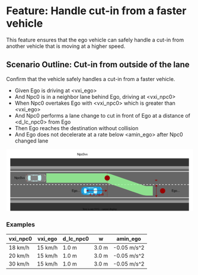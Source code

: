 # Feature: Handle cut-in from a faster vehicle

This feature ensures that the ego vehicle can safely handle a cut-in from another vehicle that is moving at a higher speed.

## Scenario Outline: Cut-in from outside of the lane

Confirm that the vehicle safely handles a cut-in from a faster vehicle.

* Given Ego is driving at <vxi_ego>
* And Npc0 is in a neighbor lane behind Ego, driving at <vxi_npc0>
* When Npc0 overtakes Ego with <vxi_npc0> which is greater than <vxi_ego>
* And Npc0 performs a lane change to cut in front of Ego at a distance of <d_lc_npc0> from Ego
* Then Ego reaches the destination without collision
* And Ego does not decelerate at a rate below <amin_ego> after Npc0 changed lane

![Overview](./images/UC-NTR-001-0007.drawio.svg)

### Examples

| vxi_npc0 | vxi_ego | d_lc_npc0 | w     | amin_ego    |
| -------- | ------- | --------- | ----- | ----------- |
| 18 km/h  | 15 km/h | 1.0 m     | 3.0 m | -0.05 m/s^2 |
| 20 km/h  | 15 km/h | 1.0 m     | 3.0 m | -0.05 m/s^2 |
| 30 km/h  | 15 km/h | 1.0 m     | 3.0 m | -0.05 m/s^2 |
